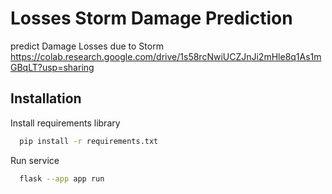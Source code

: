 # Losses Storm Damage Prediction

predict Damage Losses due to Storm
https://colab.research.google.com/drive/1s58rcNwiUCZJnJi2mHle8q1As1mGBqLT?usp=sharing

## Installation

Install requirements library

```bash
  pip install -r requirements.txt
```

Run service

```bash
  flask --app app run
```
